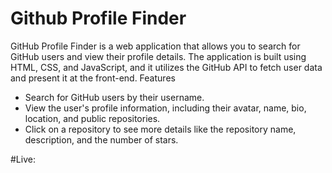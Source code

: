 # Github Profile Finder
GitHub Profile Finder is a web application that allows you to search for GitHub users and view their profile details. The application is built using HTML, CSS, and JavaScript, and it utilizes the GitHub API to fetch user data and present it at the front-end. Features
- Search for GitHub users by their username.
- View the user's profile information, including their avatar, name, bio, location, and public repositories.
- Click on a repository to see more details like the repository name, description, and the number of stars.

#Live: 
